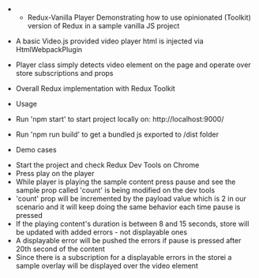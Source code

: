 * * Redux-Vanilla Player
Demonstrating how to use opinionated (Toolkit) version of Redux in a sample vanilla JS project

- A basic Video.js provided video player html is injected via HtmlWebpackPlugin

- Player class simply detects video element on the page and operate over store subscriptions and props

- Overall Redux implementation with Redux Toolkit

* Usage
 - Run 'npm start' to start project locally on: http://localhost:9000/

 - Run 'npm run build' to get a bundled js exported to /dist folder

 * Demo cases

 - Start the project and check Redux Dev Tools on Chrome
 - Press play on the player
 - While player is playing the sample content press pause and see the sample prop called 'count' is being modified on the dev tools
 - 'count' prop will be incremented by the payload value which is 2 in our scenario and it will keep doing the same behavior each time pause is pressed
 - If the playing content's duration is between 8 and 15 seconds, store will be updated with added errors - not displayable ones
 - A displayable error will be pushed the errors if pause is pressed after 20th second of the content
 - Since there is a subscription for a displayable errors in the storei a sample overlay will be displayed over the video element
